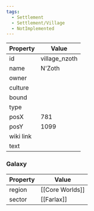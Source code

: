 ```yaml
---
tags:
  - Settlement
  - Settlement/Village
  - NotImplemented
---
```


| Property  | Value         |
| --------- | ------------- |
| id        | village_nzoth |
| name      | N'Zoth        |
| owner     |               |
| culture   |               |
| bound     |               |
| type      |               |
| posX      | 781           |
| posY      | 1099          |
| wiki link |               |
| text      |               |

### Galaxy
| Property | Value      |
| -------- | ---------- |
| region   | [[Core Worlds]]   |
| sector   | [[Farlax]] |
